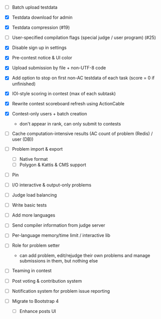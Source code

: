 - [ ] Batch upload testdata
- [x] Testdata download for admin
- [x] Testdata compression (#19)
- [ ] User-specified compilation flags (special judge / user program) (#25)
- [x] Disable sign up in settings
- [x] Pre-contest notice & UI color
- [x] Upload submission by file + non-UTF-8 code
- [x] Add option to stop on first non-AC testdata of each task (score = 0 if unfinished)
- [x] IOI-style scoring in contest (max of each subtask)
- [x] Rewrite contest scoreboard refresh using ActionCable
- [x] Contest-only users + batch creation
    - don't appear in rank, can only submit to contests


- [ ] Cache computation-intensive results (AC count of problem (Redis) / user (DB))
- [ ] Problem import & export
    - [ ] Native format
    - [ ] Polygon & Kattis & CMS support
- [ ] Pin
- [ ] I/O interactive & output-only problems
- [ ] Judge load balancing
- [ ] Write basic tests
- [ ] Add more languages
- [ ] Send compiler information from judge server
- [ ] Per-language memory/time limit / interactive lib
- [ ] Role for problem setter
    - can add problem, edit/rejudge their own problems and manage submissions in them, but nothing else
- [ ] Teaming in contest
- [ ] Post voting & contribution system
- [ ] Notification system for problem issue reporting
- [ ] Migrate to Bootstrap 4
    - [ ] Enhance posts UI
